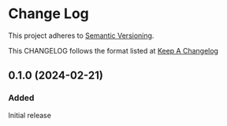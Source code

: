 
# Change Log
This project adheres to [Semantic Versioning](http://semver.org/).

This CHANGELOG follows the format listed at [Keep A Changelog](http://keepachangelog.com/)

<a name="0.1.0"></a>
## 0.1.0 (2024-02-21)

### Added
Initial release